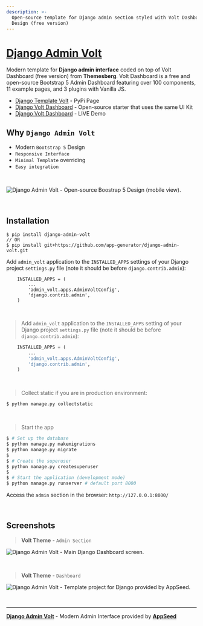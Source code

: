 ```yaml
---
description: >-
  Open-source template for Django admin section styled with Volt Dashboard
  Design (free version)
---
```


# [Django Admin Volt](https://github.com/app-generator/django-admin-volt)

Modern template for **Django admin interface** coded on top of Volt Dashboard (free version) from **Themesberg**. Volt Dashboard is a free and open-source Bootstrap 5 Admin Dashboard featuring over 100 components, 11 example pages, and 3 plugins with Vanilla JS.

* [Django Template Volt](https://pypi.org/project/django-admin-volt/) - PyPi Page
* [Django Volt Dashboard](https://appseed.us/product/volt-dashboard/django/) - Open-source starter that uses the same UI Kit
* [Django Volt Dashboard](https://django-volt-dashboard.appseed-srv1.com) - LIVE Demo

## Why `Django Admin Volt`

- Modern `Bootstrap 5` Design
- `Responsive Interface`
- `Minimal Template` overriding
- `Easy integration`

<br>

![Django Admin Volt - Open-source Boostrap 5 Design (mobile view).](https://user-images.githubusercontent.com/51070104/196727476-d12f8ddc-4b41-412b-9b95-df3ee3c01ad4.png)

<br>

## Installation

```
$ pip install django-admin-volt
// OR
$ pip install git+https://github.com/app-generator/django-admin-volt.git
```

Add `admin_volt` application to the `INSTALLED_APPS` settings of your Django project `settings.py` file (note it should be before `django.contrib.admin`):

```
    INSTALLED_APPS = (
        ...
        'admin_volt.apps.AdminVoltConfig',
        'django.contrib.admin',
    ) 
```

<br>

> Add `admin_volt` application to the `INSTALLED_APPS` setting of your Django project `settings.py` file (note it should be before `django.contrib.admin`):

```python
    INSTALLED_APPS = (
        ...
        'admin_volt.apps.AdminVoltConfig',
        'django.contrib.admin',
    )
```

<br />

> Collect static if you are in production environment:

```bash
$ python manage.py collectstatic
```

<br />

> Start the app

```bash
$ # Set up the database
$ python manage.py makemigrations
$ python manage.py migrate
$
$ # Create the superuser
$ python manage.py createsuperuser
$
$ # Start the application (development mode)
$ python manage.py runserver # default port 8000
```

Access the `admin` section in the browser: `http://127.0.0.1:8000/`

<br />

## Screenshots

> **Volt Theme** - `Admin Section`  

![Django Admin Volt - Main Django Dashboard screen.](https://user-images.githubusercontent.com/51070104/136143245-85cd8af7-43ea-4956-8fcd-45e307171943.png) 

<br />

> **Volt Theme** - `Dashboard`

![Django Admin Volt - Template project for Django provided by AppSeed.](https://user-images.githubusercontent.com/51070104/132288100-0c65159f-71a6-41f0-9f55-9544916385ae.jpg)

<br />

---
**[Django Admin Volt](https://github.com/app-generator/django-admin-volt)** - Modern Admin Interface provided by **[AppSeed](https://appseed.us/)**
